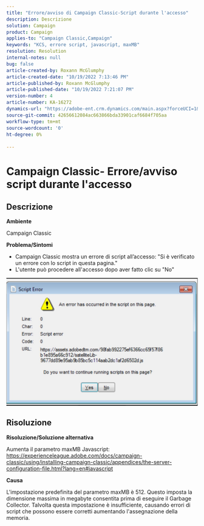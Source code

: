 ```yaml
---
title: "Errore/avviso di Campaign Classic-Script durante l'accesso"
description: Descrizione
solution: Campaign
product: Campaign
applies-to: "Campaign Classic,Campaign"
keywords: "KCS, errore script, javascript, maxMB"
resolution: Resolution
internal-notes: null
bug: false
article-created-by: Roxann McGlumphy
article-created-date: "10/19/2022 7:13:46 PM"
article-published-by: Roxann McGlumphy
article-published-date: "10/19/2022 7:21:07 PM"
version-number: 4
article-number: KA-16272
dynamics-url: "https://adobe-ent.crm.dynamics.com/main.aspx?forceUCI=1&pagetype=entityrecord&etn=knowledgearticle&id=5216fb24-e24f-ed11-bba2-00224808679b"
source-git-commit: 42656612084ac663866bda33901caf6684f705aa
workflow-type: tm+mt
source-wordcount: '0'
ht-degree: 0%

---
```


# Campaign Classic- Errore/avviso script durante l&#39;accesso

## Descrizione


<b>Ambiente</b>

Campaign Classic

<b>Problema/Sintomi</b>

- Campaign Classic mostra un errore di script all’accesso: &quot;Si è verificato un errore con lo script in questa pagina.&quot;
- L&#39;utente può procedere all&#39;accesso dopo aver fatto clic su &quot;No&quot;


![](assets/___4d77ab25-e34f-ed11-bba2-00224808679b___.jpeg)


## Risoluzione


<b>Risoluzione/Soluzione alternativa</b>

Aumenta il parametro maxMB Javascript: https://experienceleague.adobe.com/docs/campaign-classic/using/installing-campaign-classic/appendices/the-server-configuration-file.html?lang=en#javascript

<b>Causa</b>

L&#39;impostazione predefinita del parametro maxMB è 512. Questo imposta la dimensione massima in megabyte consentita prima di eseguire il Garbage Collector. Talvolta questa impostazione è insufficiente, causando errori di script che possono essere corretti aumentando l&#39;assegnazione della memoria.
